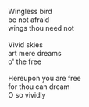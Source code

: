 Wingless bird<br/>
be not afraid<br/>
wings thou need not<br/>
<br/>
Vivid skies<br/>
art mere dreams<br/>
o' the free<br/>
<br/>
Hereupon you are free<br/>
for thou can dream<br/>
O so vividly<br/>
		